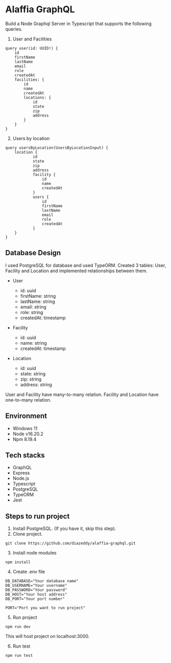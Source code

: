 # Alaffia GraphQL

Build a Node Graphql Server in Typescript that supports the following queries.

1. User and Facilities
```gql
query user(id: UUID!) {
	id
	firstName
	lastName
	email
	role
	createdAt
	facilities: {
		id
		name
		createdAt
		locations: {
			id
			state
			zip
			address
		}
	}
}
```

2. Users by location
```gql
query usersByLocation(UsersByLocationInput) {
	location {
			id
			state
			zip
			address
			facility {
				id
				name
				createdAt
			}
			users {
				id
				firstName
				lastName
				email
				role
				createdAt
			}
	}
}
```

## Database Design
I used PostgreSQL for database and used TypeORM.
Created 3 tables: User, Facility and Location and implemented relationships between them.

- User
  - id: uuid
  - firstName: string
  - lastName: string
  - email: string
  - role: string
  - createdAt: timestamp

- Facility
  - id: uuid
  - name: string
  - createdAt: timestamp

- Location
  - id: uuid
  - state: string
  - zip: string
  - address: string

User and Facility have many-to-many relation.
Facility and Location have one-to-many relation.

## Environment
- Windows 11
- Node v16.20.2
- Npm 8.19.4

## Tech stacks
- GraphQL
- Express
- Node.js
- Typescript
- PostgreSQL
- TypeORM
- Jest

## Steps to run project
1. Install PostgreSQL. (If you have it, skip this step).
2. Clone project.
```shell
git clone https://github.com/diazeddy/alaffia-graphql.git
```
3. Install node modules
```shell
npm install
```
4. Create .env file
```
DB_DATABASE="Your database name"
DB_USERNAME="Your username"
DB_PASSWORD="Your password"
DB_HOST="Your host address"
DB_PORT="Your port number"

PORT="Port you want to run project"
```
5. Run project
```shell
npm run dev
```

This will host project on localhost:3000.

6. Run test
```shell
npm run test
```